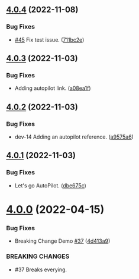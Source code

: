## [4.0.4](https://github.com/polinchw/hello-github-webhook/compare/v4.0.3...v4.0.4) (2022-11-08)


### Bug Fixes

* [#45](https://github.com/polinchw/hello-github-webhook/issues/45) Fix test issue. ([711bc2e](https://github.com/polinchw/hello-github-webhook/commit/711bc2e94885bc8eabf59aeed57b38d493fa246e))



## [4.0.3](https://github.com/polinchw/hello-github-webhook/compare/v4.0.2...v4.0.3) (2022-11-03)


### Bug Fixes

* Adding autopilot link. ([a08ea1f](https://github.com/polinchw/hello-github-webhook/commit/a08ea1f620dd65e38c7256afbd0949c453c201f8))



## [4.0.2](https://github.com/polinchw/hello-github-webhook/compare/v4.0.1...v4.0.2) (2022-11-03)


### Bug Fixes

* dev-14 Adding an autopilot reference. ([a9575a6](https://github.com/polinchw/hello-github-webhook/commit/a9575a62fc862c6dfa753f50616c7186dd0c32c1))



## [4.0.1](https://github.com/polinchw/hello-github-webhook/compare/v4.0.0...v4.0.1) (2022-11-03)


### Bug Fixes

*  Let's go AutoPilot. ([dbe675c](https://github.com/polinchw/hello-github-webhook/commit/dbe675c1e4514de2012af57f7b1a234329a53c51))



# [4.0.0](https://github.com/polinchw/hello-github-webhook/compare/v3.1.11...v4.0.0) (2022-04-15)


### Bug Fixes

* Breaking Change Demo [#37](https://github.com/polinchw/hello-github-webhook/issues/37) ([4d413a9](https://github.com/polinchw/hello-github-webhook/commit/4d413a9b45cec4f9563d55b4014fda07a98d22eb))


### BREAKING CHANGES

* #37 Breaks everying.



